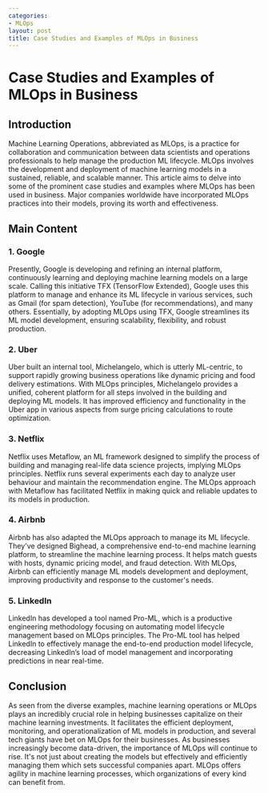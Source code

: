```yaml
---
categories:
- MLOps
layout: post
title: Case Studies and Examples of MLOps in Business
---
```


# Case Studies and Examples of MLOps in Business

## Introduction

Machine Learning Operations, abbreviated as MLOps, is a practice for collaboration and communication between data scientists and operations professionals to help manage the production ML lifecycle. MLOps involves the development and deployment of machine learning models in a sustained, reliable, and scalable manner. This article aims to delve into some of the prominent case studies and examples where MLOps has been used in business. Major companies worldwide have incorporated MLOps practices into their models, proving its worth and effectiveness.

## Main Content

### 1. Google

Presently, Google is developing and refining an internal platform, continuously learning and deploying machine learning models on a large scale. Calling this initiative TFX (TensorFlow Extended), Google uses this platform to manage and enhance its ML lifecycle in various services, such as Gmail (for spam detection), YouTube (for recommendations), and many others. Essentially, by adopting MLOps using TFX, Google streamlines its ML model development, ensuring scalability, flexibility, and robust production.

### 2. Uber

Uber built an internal tool, Michelangelo, which is utterly ML-centric, to support rapidly growing business operations like dynamic pricing and food delivery estimations. With MLOps principles, Michelangelo provides a unified, coherent platform for all steps involved in the building and deploying ML models. It has improved efficiency and functionality in the Uber app in various aspects from surge pricing calculations to route optimization.

### 3. Netflix

Netflix uses Metaflow, an ML framework designed to simplify the process of building and managing real-life data science projects, implying MLOps principles. Netflix runs several experiments each day to analyze user behaviour and maintain the recommendation engine. The MLOps approach with Metaflow has facilitated Netflix in making quick and reliable updates to its models in production.

### 4. Airbnb

Airbnb has also adapted the MLOps approach to manage its ML lifecycle. They've designed Bighead, a comprehensive end-to-end machine learning platform, to streamline the machine learning process. It helps match guests with hosts, dynamic pricing model, and fraud detection. With MLOps, Airbnb can efficiently manage ML models development and deployment, improving productivity and response to the customer's needs.

### 5. LinkedIn

LinkedIn has developed a tool named Pro-ML, which is a productive engineering methodology focusing on automating model lifecycle management based on MLOps principles. The Pro-ML tool has helped LinkedIn to effectively manage the end-to-end production model lifecycle, decreasing LinkedIn’s load of model management and incorporating predictions in near real-time.

## Conclusion

As seen from the diverse examples, machine learning operations or MLOps plays an incredibly crucial role in helping businesses capitalize on their machine learning investments. It facilitates the efficient deployment, monitoring, and operationalization of ML models in production, and several tech giants have bet on MLOps for their businesses. As businesses increasingly become data-driven, the importance of MLOps will continue to rise. It's not just about creating the models but effectively and efficiently managing them which sets successful companies apart. MLOps offers agility in machine learning processes, which organizations of every kind can benefit from.